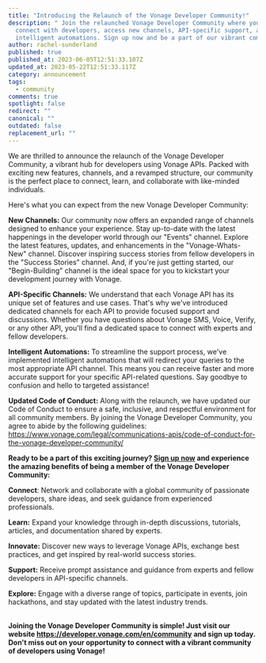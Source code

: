 ```yaml
---
title: "Introducing the Relaunch of the Vonage Developer Community!"
description: " Join the relaunched Vonage Developer Community where you can
  connect with developers, access new channels, API-specific support, and
  intelligent automations. Sign up now and be a part of our vibrant community!"
author: rachel-sunderland
published: true
published_at: 2023-06-05T12:51:33.107Z
updated_at: 2023-05-22T12:51:33.117Z
category: announcement
tags:
  - community
comments: true
spotlight: false
redirect: ""
canonical: ""
outdated: false
replacement_url: ""
---
```

We are thrilled to announce the relaunch of the Vonage Developer Community, a vibrant hub for developers using Vonage APIs. Packed with exciting new features, channels, and a revamped structure, our community is the perfect place to connect, learn, and collaborate with like-minded individuals.

Here's what you can expect from the new Vonage Developer Community:

**New Channels:** Our community now offers an expanded range of channels designed to enhance your experience. Stay up-to-date with the latest happenings in the developer world through our "Events" channel. Explore the latest features, updates, and enhancements in the "Vonage-Whats-New" channel. Discover inspiring success stories from fellow developers in the "Success Stories" channel. And, if you're just getting started, our "Begin-Building" channel is the ideal space for you to kickstart your development journey with Vonage.

**API-Specific Channels:** We understand that each Vonage API has its unique set of features and use cases. That's why we've introduced dedicated channels for each API to provide focused support and discussions. Whether you have questions about Vonage SMS, Voice, Verify, or any other API, you'll find a dedicated space to connect with experts and fellow developers.

**Intelligent Automations:** To streamline the support process, we've implemented intelligent automations that will redirect your queries to the most appropriate API channel. This means you can receive faster and more accurate support for your specific API-related questions. Say goodbye to confusion and hello to targeted assistance!

**Updated Code of Conduct:** Along with the relaunch, we have updated our Code of Conduct to ensure a safe, inclusive, and respectful environment for all community members. By joining the Vonage Developer Community, you agree to abide by the following guidelines: <https://www.vonage.com/legal/communications-apis/code-of-conduct-for-the-vonage-developer-community/> 

**Ready to be a part of this exciting journey? [Sign up now](https://developer.vonage.com/en/community/slack) and experience the amazing benefits of being a member of the Vonage Developer Community:** 

**Connect**: Network and collaborate with a global community of passionate developers, share ideas, and seek guidance from experienced professionals.

**Learn:** Expand your knowledge through in-depth discussions, tutorials, articles, and documentation shared by experts.

**Innovate:** Discover new ways to leverage Vonage APIs, exchange best practices, and get inspired by real-world success stories.

**Support:** Receive prompt assistance and guidance from experts and fellow developers in API-specific channels.

**Explore:** Engage with a diverse range of topics, participate in events, join hackathons, and stay updated with the latest industry trends.

**\
Joining the Vonage Developer Community is simple! Just visit our website <https://developer.vonage.com/en/community> and sign up today. Don't miss out on your opportunity to connect with a vibrant community of developers using Vonage!**